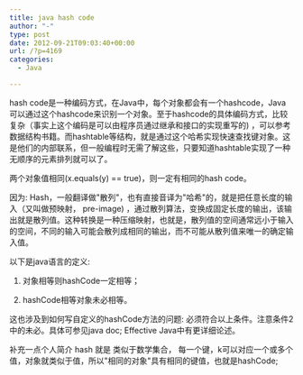 ```yaml
---
title: java hash code
author: "-"
type: post
date: 2012-09-21T09:03:40+00:00
url: /?p=4169
categories:
  - Java

---
```

hash code是一种编码方式，在Java中，每个对象都会有一个hashcode，Java可以通过这个hashcode来识别一个对象。至于hashcode的具体编码方式，比较复杂（事实上这个编码是可以由程序员通过继承和接口的实现重写的) ，可以参考数据结构书籍。而hashtable等结构，就是通过这个哈希实现快速查找键对象。这是他们的内部联系，但一般编程时无需了解这些，只要知道hashtable实现了一种无顺序的元素排列就可以了。


两个对象值相同(x.equals(y) == true)，则一定有相同的hash code。


因为: Hash，一般翻译做"散列"，也有直接音译为"哈希"的，就是把任意长度的输入（又叫做预映射， pre-image) ，通过散列算法，变换成固定长度的输出，该输出就是散列值。这种转换是一种压缩映射，也就是，散列值的空间通常远小于输入的空间，不同的输入可能会散列成相同的输出，而不可能从散列值来唯一的确定输入值。


以下是java语言的定义: 


1) 对象相等则hashCode一定相等；


2) hashCode相等对象未必相等。


这也涉及到如何写自定义的hashCode方法的问题: 必须符合以上条件。注意条件2中的未必。具体可参见java doc; Effective Java中有更详细论述。


补充一点个人简介 hash 就是 类似于数学集合， 每一个键，k可以对应一个或多个值，对象就类似于值，所以"相同的对象"具有相同的键值，也就是hashCode;